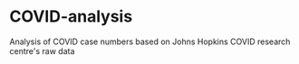 # COVID-analysis
Analysis of COVID case numbers based on Johns Hopkins COVID research centre's raw data
